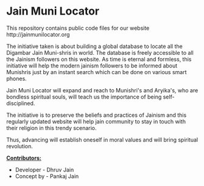 Jain Muni Locator
===============

<p>This repository contains public code files for our website http://jainmunilocator.org</p>
<p> </p>

<p>The initiative taken is about building a global database to locate all the Digambar Jain Muni-shris in world. The database is freely accessible to all the Jainism followers on this website. As time is eternal and formless, this initiative will help the modern jainism followers to be informed about Munishris just by an instant search which can be done on various smart phones.</p>
<p>Jain Muni Locator will expand and reach to Munishri's and Aryika's, who are bondless spiritual souls, will teach us the importance of being self- disciplined.</p>
<p>The initiative is to preserve the beliefs and practices of Jainism and this regularly updated website will help jain community to stay in touch with their religion in this trendy scenario.</p>
<p>Thus, advancing will establish oneself in moral values and will bring spiritual revolution.</p>
<p> </p>

<p><b><u>Contributors:</u></b>
<ul><li>Developer - Dhruv Jain
<li>Concept by - Pankaj Jain
</ul></p>
